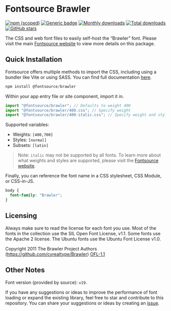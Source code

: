 # Fontsource Brawler

[![npm (scoped)](https://img.shields.io/npm/v/@fontsource/brawler?color=brightgreen)](https://www.npmjs.com/package/@fontsource/brawler) [![Generic badge](https://img.shields.io/badge/fontsource-passing-brightgreen)](https://github.com/fontsource/fontsource) [![Monthly downloads](https://badgen.net/npm/dm/@fontsource/brawler)](https://github.com/fontsource/fontsource) [![Total downloads](https://badgen.net/npm/dt/@fontsource/brawler)](https://github.com/fontsource/fontsource) [![GitHub stars](https://img.shields.io/github/stars/fontsource/fontsource.svg?style=social&label=Star)](https://github.com/fontsource/fontsource/stargazers)

The CSS and web font files to easily self-host the “Brawler” font. Please visit the main [Fontsource website](https://fontsource.org/fonts/brawler) to view more details on this package.

## Quick Installation

Fontsource offers multiple methods to import the CSS, including using a bundler like Vite or using SASS. You can find full documentation [here](https://fontsource.org/docs/getting-started/introduction).

```javascript
npm install @fontsource/brawler
```

Within your app entry file or site component, import it in.

```javascript
import "@fontsource/brawler"; // Defaults to weight 400
import "@fontsource/brawler/400.css"; // Specify weight
import "@fontsource/brawler/400-italic.css"; // Specify weight and style
```

Supported variables:
- Weights: `[400,700]`
- Styles: `[normal]`
- Subsets: `[latin]`

> Note: `italic` may not be supported by all fonts. To learn more about what weights and styles are supported, please visit the [Fontsource website](https://fontsource.org/fonts/brawler).

Finally, you can reference the font name in a CSS stylesheet, CSS Module, or CSS-in-JS.

```css
body {
  font-family: "Brawler";
}
```

## Licensing
Always make sure to read the license for each font you use. Most of the fonts in the collection use the SIL Open Font License, v1.1. Some fonts use the Apache 2 license. The Ubuntu fonts use the Ubuntu Font License v1.0.

Copyright 2011 The Brawler Project Authors (https://github.com/cyrealtype/Brawler)
[OFL-1.1](http://scripts.sil.org/OFL)

## Other Notes
Font version (provided by source): `v19`.

If you have any suggestions or ideas to improve the performance of font loading or expand the existing library, feel free to star and contribute to this repository. You can share your suggestions or ideas by creating an [issue](https://github.com/fontsource/fontsource/issues).